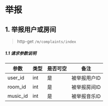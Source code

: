 # 举报 

## 1. 举报用户或房间

> http-get ```/m/complaints/index```

##### 1.1 请求参数说明

|参数|类型|是否可空|备注
|---|---|---|---
|user_id|int|是|被举报用户ID
|room_id|int|是|被举报房间ID
|music_id|int|是|被举报音乐ID





